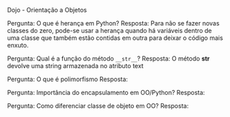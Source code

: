 Dojo - Orientação a Objetos

Pergunta: O que é herança em Python?
Resposta: Para não se fazer novas classes do zero, pode-se usar a herança quando há variáveis dentro de uma classe que também estão contidas em outra para deixar o código mais enxuto.

Pergunta: Qual é a função do método `__str__`?
Resposta: O método __str__ devolve uma string armazenada no atributo text

Pergunta: O que é polimorfismo
Resposta:

Pergunta: Importância do encapsulamento em OO/Python?
Resposta:

Pergunta: Como diferenciar classe de objeto em OO?
Resposta: